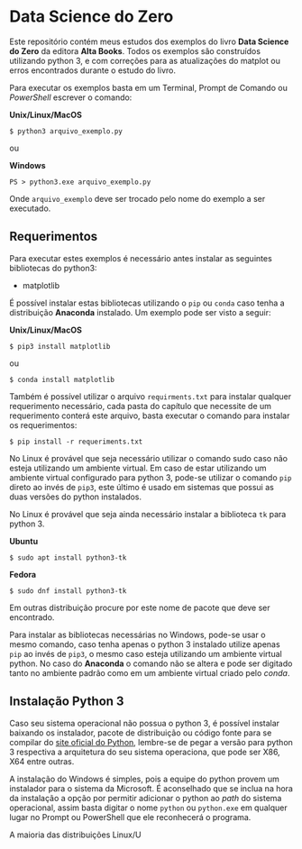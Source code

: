 # Data Science do Zero

Este repositório contém meus estudos dos exemplos do livro **Data Science do Zero** da editora **Alta Books**. Todos os exemplos são construídos utilizando python 3, e com correções para as atualizações do matplot ou erros encontrados durante o estudo do livro.

Para executar os exemplos basta em um Terminal, Prompt de Comando ou _PowerShell_ escrever o comando:

**Unix/Linux/MacOS**
```Shell
$ python3 arquivo_exemplo.py
```

ou

**Windows**
```posh
PS > python3.exe arquivo_exemplo.py
```

Onde `arquivo_exemplo` deve ser trocado pelo nome do exemplo a ser executado.

## Requerimentos

Para executar estes exemplos é necessário antes instalar as seguintes bibliotecas do python3:

- matplotlib

É possível instalar estas bibliotecas utilizando o `pip` ou `conda` caso tenha a distribuição **Anaconda** instalado. Um exemplo pode ser visto a seguir:

**Unix/Linux/MacOS**
```Shell
$ pip3 install matplotlib
```

ou

```Shell
$ conda install matplotlib
```

Também é possível utilizar o arquivo `requirments.txt` para instalar qualquer requerimento necessário, cada pasta do capítulo que necessite de um requerimento conterá este arquivo, basta executar o comando para instalar os requerimentos:

```Shell
$ pip install -r requeriments.txt
```

No Linux é provável que seja necessário utilizar o comando sudo caso não esteja utilizando um ambiente virtual. Em caso de estar utilizando um ambiente virtual configurado para python 3, pode-se utilizar o comando `pip` direto ao invés de `pip3`, este último é usado em sistemas que possui as duas versões do python instalados.

No Linux é provável que seja ainda necessário instalar a biblioteca `tk` para python 3.

**Ubuntu**
```Shell
$ sudo apt install python3-tk
```

**Fedora**
```Shell
$ sudo dnf install python3-tk
```

Em outras distribuição procure por este nome de pacote que deve ser encontrado.

Para instalar as bibliotecas necessárias no Windows, pode-se usar o mesmo comando, caso tenha apenas o python 3 instalado utilize apenas `pip` ao invés de `pip3`, o mesmo caso esteja utilizando um ambiente virtual python. No caso do **Anaconda** o comando não se altera e pode ser digitado tanto no ambiente padrão como em um ambiente virtual criado pelo _conda_.

## Instalação Python 3

Caso seu sistema operacional não possua o python 3, é possível instalar baixando os instalador, pacote de distribuição ou código fonte para se compilar do [site oficial do Python](https://www.python.org), lembre-se de pegar a versão para python 3 respectiva a arquitetura do seu sistema operaciona, que pode ser X86, X64 entre outras.

A instalação do Windows é simples, pois a equipe do python provem um instalador para o sistema da Microsoft. É aconselhado que se inclua na hora da instalação a opção por permitir adicionar o python ao _path_ do sistema operacional, assim basta digitar o nome `python` ou `python.exe` em qualquer lugar no Prompt ou PowerShell que ele reconhecerá o programa.

A maioria das distribuições Linux/U